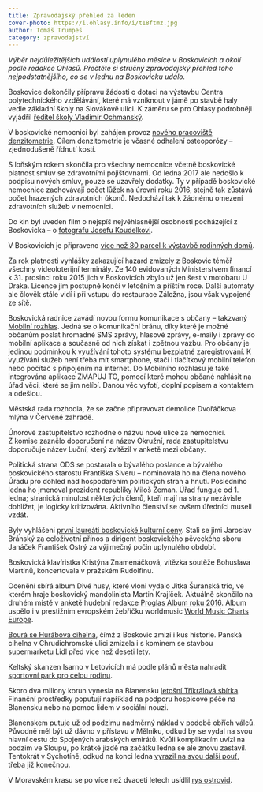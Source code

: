 ```yaml
---
title: Zpravodajský přehled za leden
cover-photo: https://i.ohlasy.info/i/t18ftmz.jpg
author: Tomáš Trumpeš
category: zpravodajství
---
```


*Výběr nejdůležitějších událostí uplynulého měsíce v Boskovicích a okolí podle redakce Ohlasů. Přečtěte si stručný zpravodajský přehled toho nejpodstatnějšího, co se v lednu na Boskovicku událo.*

Boskovice dokončily přípravu žádosti o dotaci na výstavbu Centra polytechnického vzdělávání, které má vzniknout v jámě po stavbě haly vedle základní školy na Slovákově ulici. K záměru se pro Ohlasy podrobněji vyjádřil [ředitel školy Vladimír Ochmanský](http://www.ohlasy.info/clanky/2017/01/rozhovor-ochmansky.html).

V boskovické nemocnici byl zahájen provoz [nového pracoviště denzitometrie](http://boskovice.cz/zahajeni-provozu-denzitometru/d-29958/p1=1019). Cílem denzitometrie je včasné odhalení osteoporózy – zjednodušeně řídnutí kostí.

S loňským rokem skončila pro všechny nemocnice včetně boskovické platnost smluv se zdravotními pojišťovnami. Od ledna 2017 ale nedošlo k podpisu nových smluv, pouze se uzavřely dodatky. Ty v případě boskovické nemocnice zachovávají počet lůžek na úrovni roku 2016, stejně tak zůstává počet hrazených zdravotních úkonů. Nedochází tak k žádnému omezení zdravotních služeb v nemocnici.

Do kin byl uveden film o nejspíš nejvěhlasnější osobnosti pocházející z Boskovicka – o [fotografu Josefu Koudelkovi](http://www.ohlasy.info/clanky/2017/01/koudelka-dokument.html).

V Boskovicích je připraveno [více než 80 parcel k výstavbě rodinných domů](http://www.ohlasy.info/clanky/2017/01/realitni-boom.html).

Za rok platnosti vyhlášky zakazující hazard zmizely z Boskovic téměř všechny videoloterijní terminály. Ze 140 evidovaných Ministerstvem financí k 31. prosinci roku 2015 jich v Boskovicích zbylo už jen šest v motobaru U Draka. Licence jim postupně končí v letošním a příštím roce. Další automaty ale člověk stále vidí i při vstupu do restaurace Záložna, jsou však vypojené ze sítě.

Boskovická radnice zavádí novou formu komunikace s občany – takzvaný [Mobilní rozhlas](http://boskovice.cz/mobilni-rozhlas-je-vam-kdispozici/d-30088/p1=1019). Jedná se o komunikační bránu, díky které je možné občanům poslat hromadné SMS zprávy, hlasové zprávy, e-maily i zprávy do mobilní aplikace a současně od nich získat i zpětnou vazbu. Pro občany je jedinou podmínkou k využívání tohoto systému bezplatné zaregistrování. K využívání služeb není třeba mít smartphone, stačí i tlačítkový mobilní telefon nebo počítač s připojením na internet. Do Mobilního rozhlasu je také integrována aplikace ZMAPUJ TO, pomocí které mohou občané nahlásit na úřad věci, které se jim nelíbí. Danou věc vyfotí, doplní popisem a kontaktem a odešlou.

Městská rada rozhodla, že se začne připravovat demolice Dvořáčkova mlýna v Červené zahradě.

Únorové zastupitelstvo rozhodne o názvu nové ulice za nemocnicí. Z komise zaznělo doporučení na název Okružní, rada zastupitelstvu doporučuje název Luční, který zvítězil v anketě mezi občany.

Politická strana ODS se postarala o bývalého poslance a bývalého boskovického starostu Františka Siveru – nominovala ho na člena nového Úřadu pro dohled nad hospodařením politických stran a hnutí. Posledního ledna ho jmenoval prezident republiky Miloš Zeman. Úřad funguje od 1. ledna; stranická minulost některých členů, kteří mají na strany nezávisle dohlížet, je logicky kritizována. Aktivního členství se ovšem úředníci museli vzdát.

Byly vyhlášeni [první laureáti boskovické kulturní ceny](http://boskovice.cz/jaroslav-bransky-a-frantisek-ostry-obdrzeli-cenu-mesta-za-kulturu/d-30038/p1=1019). Stali se jimi Jaroslav Bránský za celoživotní přínos a dirigent boskovického pěveckého sboru Janáček František Ostrý za výjimečný počin uplynulého období.

Boskovická klavíristka Kristýna Znamenáčková, vítězka soutěže Bohuslava Martinů, koncertovala v pražském Rudolfinu.

Ocenění sbírá album Divé husy, které vloni vydalo Jitka Šuranská trio, ve kterém hraje boskovický mandolinista Martin Krajíček. Aktuálně skončilo na druhém místě v anketě hudební redakce [Proglas Album roku 2016](https://hudba.proglas.cz/noklasik/alternativni-hudba/anketa-album-roku-2016-prehled-nominovanych/). Album uspělo i v prestižním evropském žebříčku worldmusic [World Music Charts Europe](http://www.wmce.de/Year_2016.html).

[Bourá se Hurábova cihelna](http://boskovice.cz/hurabova-cihelna-mizi/d-30054/p1=1019), čímž z Boskovic zmizí i kus historie. Panská cihelna v Chrudichromské ulici zmizela i s komínem se stavbou supermarketu Lidl před více než deseti lety.

Keltský skanzen Isarno v Letovicích má podle plánů města nahradit [sportovní park pro celou rodinu](http://zrcadlo.net/clanky/Isarno-v-Letovicich-ma-nahradit-sportovni-park-pro-celou-rodinu-3586/).

Skoro dva miliony korun vynesla na Blanensku [letošní Tříkrálová sbírka](http://blanensky.denik.cz/zpravy_region/vytezek-trikralove-sbirky-opet-vzrostl-letos-poputuje-treba-na-hospicovou-peci-20170130.html). Finanční prostředky poputují například na podporu hospicové péče na Blanensku nebo na pomoc lidem v sociální nouzi.

Blanenskem putuje už od podzimu nadměrný náklad v podobě obřích válců. Původně měl být už dávno v přístavu v Mělníku, odkud by se vydal na svou hlavní cestu do Spojených arabských emirátů. Kvůli komplikacím uvízl na podzim ve Sloupu, po krátké jízdě na začátku ledna se ale znovu zastavil. Tentokrát v Sychotíně, odkud na konci ledna [vyrazil na svou další pouť](http://blanensky.denik.cz/zpravy_region/nadmerny-naklad-pro-cementarnu-v-dubaji-po-dvou-mesicich-opustil-blanensko-20170130.html), třeba již konečnou.

V Moravském krasu se po více než dvaceti letech usídlil [rys ostrovid](http://blanensky.denik.cz/zpravy_region/v-moravskem-krasu-se-usidlil-vzacny-rys-ostrovid-po-vic-nez-dvaceti-letech-20170113.html).
